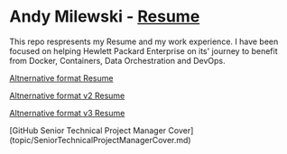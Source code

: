 # Andy Milewski - [Resume](topics/AndrewJMilewskiIII.pdf)

This repo respresents my Resume and my work experience.  I have been focused on helping Hewlett Packard Enterprise on its' journey to benefit from Docker, Containers, Data Orchestration and DevOps.

[Altnernative format Resume](topics/resumeMarch2018.md)

[Altnernative format v2 Resume](topics/resumeMarch2018v2.md)

[Altnernative format v3 Resume](topics/AndrewJMilewski3.pdf)

[GitHub Senior Technical Project Manager Cover] (topic/SeniorTechnicalProjectManagerCover.md)
